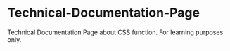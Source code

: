 # Technical-Documentation-Page
Technical Documentation Page about CSS function. For learning purposes only.
